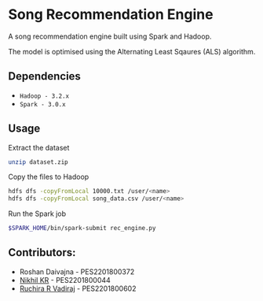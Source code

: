 # Song Recommendation Engine

A song recommendation engine built using Spark and Hadoop.

The model is optimised using the Alternating Least Sqaures (ALS) algorithm.

## Dependencies

- `Hadoop - 3.2.x`
- `Spark - 3.0.x`

## Usage

Extract the dataset
```zsh
unzip dataset.zip
```
Copy the files to Hadoop
```zsh
hdfs dfs -copyFromLocal 10000.txt /user/<name>
hdfs dfs -copyFromLocal song_data.csv /user/<name>
```
Run the Spark job
```zsh
$SPARK_HOME/bin/spark-submit rec_engine.py
```

## Contributors:
- Roshan Daivajna - PES2201800372
- [Nikhil KR](https://github.com/Nikateen) - PES2201800044
- [Ruchira R Vadiraj](https://github.com/Ruchira-R) - PES2201800602